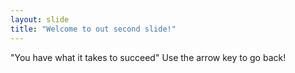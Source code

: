 ```yaml
--- 
layout: slide
title: "Welcome to out second slide!"
---
```

"You have what it takes to succeed"
Use the arrow key to go back!
